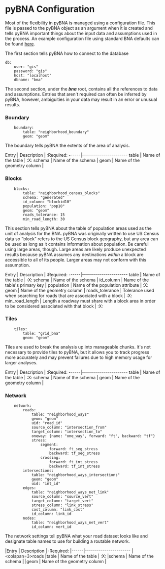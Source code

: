 # pyBNA Configuration

Most of the flexibility in pyBNA is managed using a configuration file. This
file is passed to the pyBNA object as an argument when it is created and tells
pyBNA important things about the input data and assumptions used in the process. An example configuration file using standard BNA defaults can be found [here](pybna/config.yaml).

The first section tells pyBNA how to connect to the database
```
db:
    user: "gis"
    password: "gis"
    host: "localhost"
    dbname: "bna"
```

The second section, under the **_bna_** root, contains all the references to data and assumptions. Entries that aren't required can often be inferred by pyBNA, however, ambiguities in your data may result in an error or unusual results.

### Boundary

```
    boundary:
        table: "neighborhood_boundary"
        geom: "geom"
```

The boundary tells pyBNA the extents of the area of analysis.

Entry | Description | :Required:
------|-----------------------
table | Name of the table | :X:
schema | Name of the schema |
geom | Name of the geometry column |

### Blocks

```
    blocks:
        table: "neighborhood_census_blocks"
        schema: "generated"
        id_column: "blockid10"
        population: "pop10"
        geom: "geom"
        roads_tolerance: 15
        min_road_length: 30  
```

This section tells pyBNA about the table of population areas used as the unit of analysis for the BNA. pyBNA was originally written to use US Census data so "block" refers to the US Census block geography, but any area can be used as long as it contains information about population. Be careful using large areas, though. Large areas are likely produce unexpected results because pyBNA assumes any destinations _within_ a block are accessible to all of its people. Larger areas may not conform with this assumption.

Entry | Description | :Required:
------|-----------------------
table | Name of the table | :X:
schema | Name of the schema |
id_column | Name of the table's primary key |
population | Name of the population attribute | :X:
geom | Name of the geometry column |
roads_tolerance | Tolerance used when searching for roads that are associated with a block | :X:
min_road_length | Length a roadway must share with a block area in order to be considered associated with that block | :X:

### Tiles

```
    tiles:
        table: "grid_bna"
        geom: "geom"
```

Tiles are used to break the analysis up into manageable chunks. It's not necessary to provide tiles to pyBNA, but it allows you to track progress more accurately and may prevent failures due to high memory usage for larger analyses.

Entry | Description | :Required:
------|-----------------------
table | Name of the table | :X:
schema | Name of the schema |
geom | Name of the geometry column |

### Network

```
    network:
        roads:
            table: "neighborhood_ways"
            geom: "geom"
            uid: "road_id"
            source_column: "intersection_from"
            target_column: "intersection_to"
            oneway: {name: "one_way", forward: "ft", backward: "tf"}
            stress:
                segment:
                    forward: ft_seg_stress
                    backward: tf_seg_stress
                crossing:
                    forward: ft_int_stress
                    backward: tf_int_stress
        intersections:
            table: "neighborhood_ways_intersections"
            geom: "geom"
            uid: "int_id"
        edges:
            table: "neighborhood_ways_net_link"
            source_column: "source_vert"
            target_column: "target_vert"
            stress_column: "link_stress"
            cost_column: "link_cost"
            id_column: link_id
        nodes:
            table: "neighborhood_ways_net_vert"
            id_column: vert_id
```


The network settings tell pyBNA what your road dataset looks like and designate table names to use for building a routable network.

|Entry | Description | :Required:
|------|-----------------------
|<colspan=3>roads
|table | Name of the table | :X:
|schema | Name of the schema |
|geom | Name of the geometry column |
